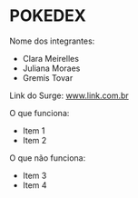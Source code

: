 # POKEDEX

Nome dos integrantes: 
- Clara Meirelles
- Juliana Moraes
- Gremis Tovar

Link do Surge: www.link.com.br

O que funciona:
- Item 1
- Item 2

O que não funciona: 
- Item 3
- Item 4